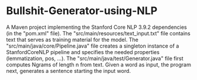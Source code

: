 # Bullshit-Generator-using-NLP
A Maven project implementing the Stanford Core NLP 3.9.2 dependencies (in the "pom.xml" file).
The "src/main/resources/text_input.txt" file contains text that serves as training material for the model.
The "src/main/java/core/Pipeline.java" file creates a singleton instance of a StanfordCoreNLP pipeline and specifies the needed properties (lemmatization, pos, ...).
The "src/main/java/test/Generator.java" file first computes Ngrams of length n from text. Given a word as input, the program next, generates a sentence starting the input word.

